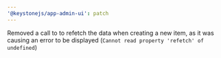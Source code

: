 ```yaml
---
'@keystonejs/app-admin-ui': patch
---
```


Removed a call to to refetch the data when creating a new item, as it was causing an error to be displayed (`Cannot read property 'refetch' of undefined`)
